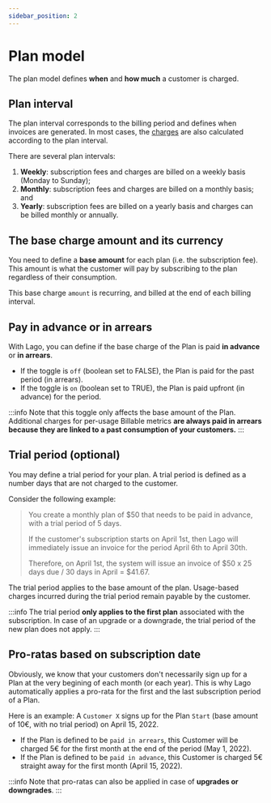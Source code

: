 ```yaml
---
sidebar_position: 2
---
```


# Plan model
The plan model defines **when** and **how much** a customer is charged.

## Plan interval
The plan interval corresponds to the billing period and defines when invoices are generated. In most cases, the [charges](charges) are also calculated according to the plan interval.

There are several plan intervals:
1. **Weekly**: subscription fees and charges are billed on a weekly basis (Monday to Sunday);
2. **Monthly**: subscription fees and charges are billed on a monthly basis; and
3. **Yearly**: subscription fees are billed on a yearly basis and charges can be billed monthly or annually.

## The base charge amount and its currency
You need to define a **base amount** for each plan (i.e. the subscription fee). This amount is what the customer will pay by subscribing to the plan regardless of their consumption.

This base charge `amount` is recurring, and billed at the end of each billing interval.

## Pay in advance or in arrears
With Lago, you can define if the base charge of the Plan is paid **in advance** or **in arrears**. 

- If the toggle is `off` (boolean set to FALSE), the Plan is paid for the past period (in arrears).
- If the toggle is `on` (boolean set to TRUE), the Plan is paid upfront (in advance) for the period.

:::info
Note that this toggle only affects the base amount of the Plan. Additional charges for per-usage Billable metrics **are always paid in arrears because they are linked to a past consumption of your customers.**
:::

## Trial period (optional)
You may define a trial period for your plan. A trial period is defined as a number days that are not charged to the customer.

Consider the following example:

>You create a monthly plan of $50 that needs to be paid in advance, with a trial period of 5 days.
>
>If the customer's subscription starts on April 1st, then Lago will immediately issue an invoice for the period April 6th to April 30th.
>
>Therefore, on April 1st, the system will issue an invoice of $50 x 25 days due / 30 days in April = $41.67.

The trial period applies to the base amount of the plan. Usage-based charges incurred during the trial period remain payable by the customer.

:::info
The trial period **only applies to the first plan** associated with the subscription. In case of an upgrade or a downgrade, the trial period of the new plan does not apply.
:::

## Pro-ratas based on subscription date
Obviously, we know that your customers don't necessarily sign up for a Plan at the very begining of each month (or each year). This is why Lago automatically applies a pro-rata for the first and the last subscription period of a Plan.

Here is an example:
A `Customer X` signs up for the Plan `Start` (base amount of 10€, with no trial period) on April 15, 2022. 
- If the Plan is defined to be `paid in arrears`, this Customer will be charged 5€ for the first month at the end of the period (May 1, 2022).
- If the Plan is defined to be `paid in advance`, this Customer is charged 5€ straight away for the first month (April 15, 2022).

:::info
Note that pro-ratas can also be applied in case of **upgrades or downgrades**.
:::